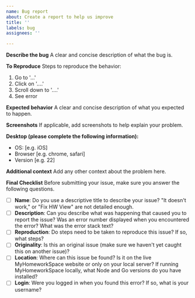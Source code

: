 ```yaml
---
name: Bug report
about: Create a report to help us improve
title: ''
labels: bug
assignees: ''

---
```


**Describe the bug**
A clear and concise description of what the bug is.

**To Reproduce**
Steps to reproduce the behavior:
1. Go to '...'
2. Click on '....'
3. Scroll down to '....'
4. See error

**Expected behavior**
A clear and concise description of what you expected to happen.

**Screenshots**
If applicable, add screenshots to help explain your problem.

**Desktop (please complete the following information):**
 - OS: [e.g. iOS]
 - Browser [e.g. chrome, safari]
 - Version [e.g. 22]

**Additional context**
Add any other context about the problem here.

**Final Checklist**
Before submitting your issue, make sure you answer the following questions.

- [ ] **Name**: Do you use a descriptive title to describe your issue? "It doesn't work," or "Fix HW View" are not detailed enough.
- [ ] **Description**: Can you describe what was happening that caused you to report the issue? Was an error number displayed when you encountered the error? What was the error stack text?
- [ ] **Reproduction**: Do steps need to be taken to reproduce this issue? If so, what steps?
- [ ] **Originality**: Is this an original issue (make sure we haven't yet caught this on another issue)?
- [ ] **Location**: Where can this issue be found? Is it on the live MyHomeworkSpace website or only on your local server? If running MyHomeworkSpace locally, what Node and Go versions do you have installed?
- [ ] **Login**: Were you logged in when you found this error? If so, what is your username?
